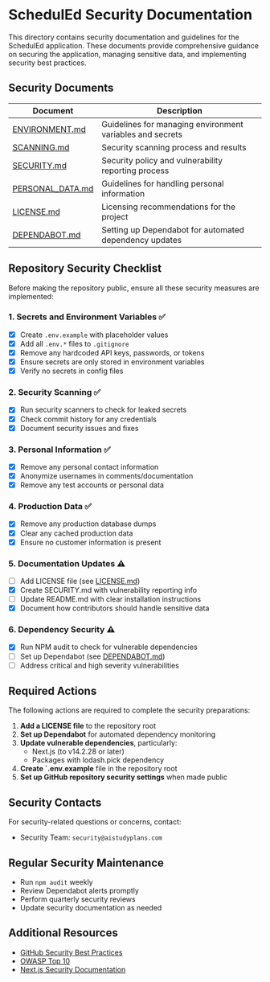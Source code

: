 # SchedulEd Security Documentation

This directory contains security documentation and guidelines for the SchedulEd application. These documents provide comprehensive guidance on securing the application, managing sensitive data, and implementing security best practices.

## Security Documents

| Document | Description |
|----------|-------------|
| [ENVIRONMENT.md](./ENVIRONMENT.md) | Guidelines for managing environment variables and secrets |
| [SCANNING.md](./SCANNING.md) | Security scanning process and results |
| [SECURITY.md](./SECURITY.md) | Security policy and vulnerability reporting process |
| [PERSONAL_DATA.md](./PERSONAL_DATA.md) | Guidelines for handling personal information |
| [LICENSE.md](./LICENSE.md) | Licensing recommendations for the project |
| [DEPENDABOT.md](./DEPENDABOT.md) | Setting up Dependabot for automated dependency updates |

## Repository Security Checklist

Before making the repository public, ensure all these security measures are implemented:

### 1. Secrets and Environment Variables ✅
- [x] Create `.env.example` with placeholder values
- [x] Add all `.env.*` files to `.gitignore`
- [x] Remove any hardcoded API keys, passwords, or tokens
- [x] Ensure secrets are only stored in environment variables
- [x] Verify no secrets in config files

### 2. Security Scanning ✅
- [x] Run security scanners to check for leaked secrets
- [x] Check commit history for any credentials
- [x] Document security issues and fixes

### 3. Personal Information ✅
- [x] Remove any personal contact information
- [x] Anonymize usernames in comments/documentation
- [x] Remove any test accounts or personal data

### 4. Production Data ✅
- [x] Remove any production database dumps
- [x] Clear any cached production data
- [x] Ensure no customer information is present

### 5. Documentation Updates ⚠️
- [ ] Add LICENSE file (see [LICENSE.md](./LICENSE.md))
- [x] Create SECURITY.md with vulnerability reporting info
- [ ] Update README.md with clear installation instructions
- [x] Document how contributors should handle sensitive data

### 6. Dependency Security ⚠️
- [x] Run NPM audit to check for vulnerable dependencies
- [ ] Set up Dependabot (see [DEPENDABOT.md](./DEPENDABOT.md))
- [ ] Address critical and high severity vulnerabilities

## Required Actions

The following actions are required to complete the security preparations:

1. **Add a LICENSE file** to the repository root
2. **Set up Dependabot** for automated dependency monitoring
3. **Update vulnerable dependencies**, particularly:
   - Next.js (to v14.2.28 or later)
   - Packages with lodash.pick dependency
4. **Create `.env.example** file in the repository root
5. **Set up GitHub repository security settings** when made public

## Security Contacts

For security-related questions or concerns, contact:
- Security Team: `security@aistudyplans.com`

## Regular Security Maintenance

- Run `npm audit` weekly
- Review Dependabot alerts promptly
- Perform quarterly security reviews
- Update security documentation as needed

## Additional Resources

- [GitHub Security Best Practices](https://docs.github.com/en/code-security)
- [OWASP Top 10](https://owasp.org/www-project-top-ten/)
- [Next.js Security Documentation](https://nextjs.org/docs/advanced-features/security-headers) 